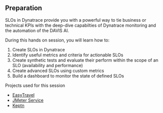 ## Preparation

SLOs in Dynatrace provide you with a powerful way to tie business or technical KPIs with the deep-dive capabilties of Dynatrace monitoring and the automation of the DAVIS AI.

During this hands on session, you will learn how to:
1. Create SLOs in Dynatrace
2. Identify useful metrics and criteria for actionable SLOs
3. Create synthetic tests and evaluate their perform within the scope of an SLO (availability and performance)
4. Create advanced SLOs using custom metrics
5. Build a dashboard to monitor the state of defined SLOs

Projects used for this session
- [EasyTravel](https://github.com/Dynatrace/easyTravel-Docker)
- [JMeter Service](https://github.com/keptn/keptn/tree/master/jmeter-service#workloads)
- [Keptn](https://keptn.sh/)